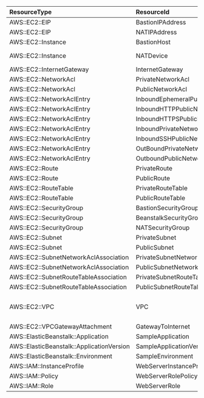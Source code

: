 | ResourceType                              | ResourceId                            | ResourceNote           |
|:------------------------------------------|:--------------------------------------|:-----------------------|
| AWS::EC2::EIP                             | BastionIPAddress                      |                        |
| AWS::EC2::EIP                             | NATIPAddress                          |                        |
| AWS::EC2::Instance                        | BastionHost                           |                        |
| AWS::EC2::Instance                        | NATDevice                             | This is a ec2 instance |
| AWS::EC2::InternetGateway                 | InternetGateway                       |                        |
| AWS::EC2::NetworkAcl                      | PrivateNetworkAcl                     |                        |
| AWS::EC2::NetworkAcl                      | PublicNetworkAcl                      |                        |
| AWS::EC2::NetworkAclEntry                 | InboundEphemeralPublicNetworkAclEntry |                        |
| AWS::EC2::NetworkAclEntry                 | InboundHTTPPublicNetworkAclEntry      |                        |
| AWS::EC2::NetworkAclEntry                 | InboundHTTPSPublicNetworkAclEntry     |                        |
| AWS::EC2::NetworkAclEntry                 | InboundPrivateNetworkAclEntry         |                        |
| AWS::EC2::NetworkAclEntry                 | InboundSSHPublicNetworkAclEntry       |                        |
| AWS::EC2::NetworkAclEntry                 | OutBoundPrivateNetworkAclEntry        |                        |
| AWS::EC2::NetworkAclEntry                 | OutboundPublicNetworkAclEntry         |                        |
| AWS::EC2::Route                           | PrivateRoute                          |                        |
| AWS::EC2::Route                           | PublicRoute                           |                        |
| AWS::EC2::RouteTable                      | PrivateRouteTable                     |                        |
| AWS::EC2::RouteTable                      | PublicRouteTable                      |                        |
| AWS::EC2::SecurityGroup                   | BastionSecurityGroup                  |                        |
| AWS::EC2::SecurityGroup                   | BeanstalkSecurityGroup                |                        |
| AWS::EC2::SecurityGroup                   | NATSecurityGroup                      |                        |
| AWS::EC2::Subnet                          | PrivateSubnet                         |                        |
| AWS::EC2::Subnet                          | PublicSubnet                          |                        |
| AWS::EC2::SubnetNetworkAclAssociation     | PrivateSubnetNetworkAclAssociation    |                        |
| AWS::EC2::SubnetNetworkAclAssociation     | PublicSubnetNetworkAclAssociation     |                        |
| AWS::EC2::SubnetRouteTableAssociation     | PrivateSubnetRouteTableAssociation    |                        |
| AWS::EC2::SubnetRouteTableAssociation     | PublicSubnetRouteTableAssociation     |                        |
| AWS::EC2::VPC                             | VPC                                   | VPCリソースに対するコメント.       |
| AWS::EC2::VPCGatewayAttachment            | GatewayToInternet                     |                        |
| AWS::ElasticBeanstalk::Application        | SampleApplication                     |                        |
| AWS::ElasticBeanstalk::ApplicationVersion | SampleApplicationVersion              |                        |
| AWS::ElasticBeanstalk::Environment        | SampleEnvironment                     |                        |
| AWS::IAM::InstanceProfile                 | WebServerInstanceProfile              |                        |
| AWS::IAM::Policy                          | WebServerRolePolicy                   |                        |
| AWS::IAM::Role                            | WebServerRole                         |                        |